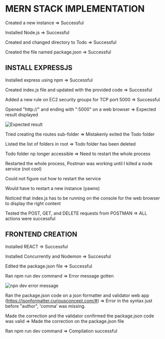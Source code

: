 # MERN STACK IMPLEMENTATION
Created a new instance => Successful

Installed Node.js => Successful

Created and changed directory to Todo => Successful

Created the file named package.json => Successful

## INSTALL EXPRESSJS
Installed express using npm => Successful

Created index.js file and updated with the provided code => Successful

Added a new rule on EC2 security groups for TCP port 5000 => Successful

Opened "http://<PublicIP-or-PublicDNS>" and ending with ":5000" on a web browser => Expected result displayed

![Expected result](https://user-images.githubusercontent.com/97810379/151631602-9fb278d2-b6d1-44ef-b70c-286386f0f14f.JPG)

Tried creating the routes sub-folder => Mistakenly exited the Todo folder

Listed the list of folders in root => Todo folder has been deleted
  
Todo folder np longer accessible => Need to restart the whole process

Restarted the whole process, Postman was working until I killed a node service (not cool)
  
Could not figure out how to restart the service

Would have to restart a new instance (yawns)

Noticed that index.js has to be running on the console for the web browser to display the right content

Tested the POST, GET, and DELETE requests from POSTMAN => ALL actions were successful

## FRONTEND CREATION
  
Installed REACT => Successful

Installed Concurrently and Nodemon => Successful

Edited the package.json file => Successful

Ran npm run dev command => Error message gotten

![npn dev error message](https://user-images.githubusercontent.com/97810379/151716336-1f87f09b-8eb9-43e5-a999-6ba198b4a7c6.JPG)

Ran the package.json code on a json formatter and validator web app (https://jsonformatter.curiousconcept.com/#) => Error in the syntax just before "author", 'comma' was missing.

Made the correction and the validator confirmed the package.json code was valid => Made the correction on the package.json file

Ran npm run dev command => Compilation successful

